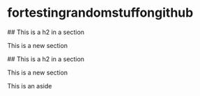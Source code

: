 # fortestingrandomstuffongithub

<article>
<section>
  ## This is a h2 in a section

  This is a new section
</section>
  
<aside>
  ## This is a h2 in a section

  This is a new section

<section>
  This is an aside
</section>
</aside>
</acticle>
